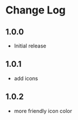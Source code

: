 <!--
 * @Author: lzw-723
 * @Date: 2020-03-06 15:28:19
 * @LastEditTime: 2021-06-19 20:15:31
 * @LastEditors: lzw-723
-->
# Change Log

## 1.0.0

- Initial release

## 1.0.1

- add icons

## 1.0.2

- more friendly icon color

